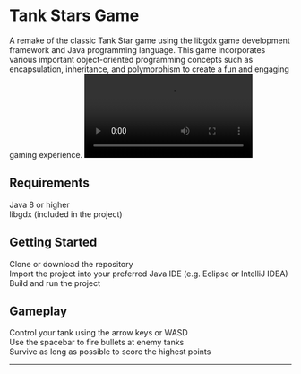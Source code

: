 # Tank Stars Game
A remake of the classic Tank Star game using the libgdx game development framework and Java programming language. This game incorporates various important object-oriented programming concepts such as encapsulation, inheritance, and polymorphism to create a fun and engaging gaming experience.
<video src="VID-20221221-WA0016.mp4" controls title="Title"></video>
## Requirements
Java 8 or higher<br>
libgdx (included in the project)
## Getting Started
Clone or download the repository<br>
Import the project into your preferred Java IDE (e.g. Eclipse or IntelliJ IDEA)<br>
Build and run the project<br>
## Gameplay
Control your tank using the arrow keys or WASD<br>
Use the spacebar to fire bullets at enemy tanks<br>
Survive as long as possible to score the highest points<br>
***


